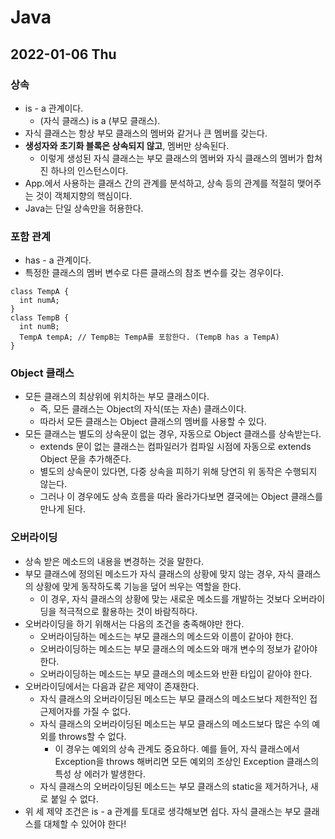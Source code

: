# Java
## 2022-01-06 Thu

### 상속
* is - a 관계이다.
  * (자식 클래스) is a (부모 클래스).
* 자식 클래스는 항상 부모 클래스의 멤버와 같거나 큰 멤버를 갖는다.
* **생성자와 초기화 블록은 상속되지 않고**, 멤버만 상속된다.
  * 이렇게 생성된 자식 클래스는 부모 클래스의 멤버와 자식 클래스의 멤버가 합쳐진 하나의 인스턴스이다.
* App.에서 사용하는 클래스 간의 관계를 분석하고, 상속 등의 관계를 적절히 맺어주는 것이 객체지향의 핵심이다.
* Java는 단일 상속만을 허용한다.

### 포함 관계
* has - a 관계이다.
* 특정한 클래스의 멤버 변수로 다른 클래스의 참조 변수를 갖는 경우이다.
```
class TempA {
  int numA;
}
class TempB {
  int numB;
  TempA tempA; // TempB는 TempA를 포함한다. (TempB has a TempA)
}
```

### Object 클래스
* 모든 클래스의 최상위에 위치하는 부모 클래스이다.
  * 즉, 모든 클래스는 Object의 자식(또는 자손) 클래스이다.
  * 따라서 모든 클래스는 Object 클래스의 멤버를 사용할 수 있다.
* 모든 클래스는 별도의 상속문이 없는 경우, 자동으로 Object 클래스를 상속받는다.
  * extends 문이 없는 클래스는 컴파일러가 컴파일 시점에 자동으로 extends Object 문을 추가해준다.
  * 별도의 상속문이 있다면, 다중 상속을 피하기 위해 당연히 위 동작은 수행되지 않는다.
  * 그러나 이 경우에도 상속 흐름을 따라 올라가다보면 결국에는 Object 클래스를 만나게 된다.

### 오버라이딩
* 상속 받은 메소드의 내용을 변경하는 것을 말한다.
* 부모 클래스에 정의된 메소드가 자식 클래스의 상황에 맞지 않는 경우, 자식 클래스의 상황에 맞게 동작하도록 기능을 덮어 씌우는 역할을 한다.
  * 이 경우, 자식 클래스의 상황에 맞는 새로운 메소드를 개발하는 것보다 오버라이딩을 적극적으로 활용하는 것이 바람직하다.
* 오버라이딩을 하기 위해서는 다음의 조건을 충족해야만 한다.
  * 오버라이딩하는 메소드는 부모 클래스의 메소드와 이름이 같아야 한다.
  * 오버라이딩하는 메소드는 부모 클래스의 메소드와 매개 변수의 정보가 같아야 한다.
  * 오버라이딩하는 메소드는 부모 클래스의 메소드와 반환 타입이 같아야 한다.
* 오버라이딩에서는 다음과 같은 제약이 존재한다.
  * 자식 클래스의 오버라이딩된 메소드는 부모 클래스의 메소드보다 제한적인 접근제어자를 가질 수 없다.
  * 자식 클래스의 오버라이딩된 메소드는 부모 클래스의 메소드보다 많은 수의 예외를 throws할 수 없다.
    * 이 경우는 예외의 상속 관계도 중요하다. 예를 들어, 자식 클래스에서 Exception을 throws 해버리면 모든 예외의 조상인 Exception 클래스의 특성 상 에러가 발생한다.
  * 자식 클래스의 오버라이딩된 메소드는 부모 클래스의 static을 제거하거나, 새로 붙일 수 없다.
* 위 세 제약 조건은 is - a 관계를 토대로 생각해보면 쉽다. 자식 클래스는 부모 클래스를 대체할 수 있어야 한다!

